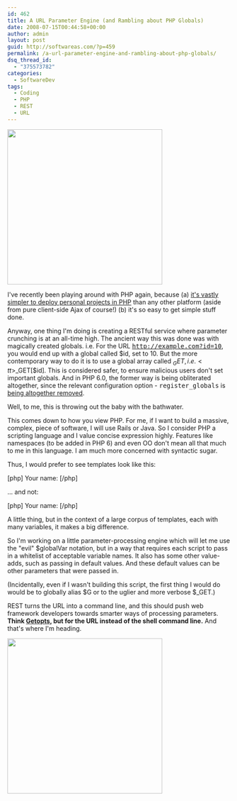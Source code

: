 ```yaml
---
id: 462
title: A URL Parameter Engine (and Rambling about PHP Globals)
date: 2008-07-15T00:44:58+00:00
author: admin
layout: post
guid: http://softwareas.com/?p=459
permalink: /a-url-parameter-engine-and-rambling-about-php-globals/
dsq_thread_id:
  - "375573782"
categories:
  - SoftwareDev
tags:
  - Coding
  - PHP
  - REST
  - URL
---
```

<a href="http://picasaweb.google.com/jjranch22/Wales/photo#5181654982624695666"><img src="http://picupper.com/2008/07/14/longestname.jpg" width="350"></a>

I've recently been playing around with PHP again, because (a) <a href="http://softwareas.com/server-side-hosting-options">it's vastly simpler to deploy personal projects in PHP</a> than any other platform (aside from pure client-side Ajax of course!) (b) it's so easy to get simple stuff done.

Anyway, one thing I'm doing is creating a RESTful service where parameter crunching is at an all-time high. The ancient way this was done was with magically created globals. i.e. For the URL <tt>http://example.com?id=10</tt>, you would end up with a global called $id, set to 10. But the more contemporary way to do it is to use a global array called $_GET, i.e. <tt>$_GET[$id]</tt>. This is considered safer, to ensure malicious users don't set important globals. And in PHP 6.0, the former way is being obliterated altogether, since the relevant configuration option - <tt>register_globals</tt> is <a href="http://php.net/variables.predefined">being altogether removed</a>.

Well, to me, this is throwing out the baby with the bathwater.

This comes down to how you view PHP. For me, if I want to build a massive, complex, piece of software, I will use Rails or Java. So I consider PHP a scripting language and I value concise expression highly. Features like namespaces (to be added in PHP 6) and even OO don't mean all that much to me in this language. I am much more concerned with syntactic sugar.

Thus, I would prefer to see templates look like this:

[php]
Your name: <?= $name ?>
[/php]

... and not:

[php]
Your name: <?= $_GET["name"] ?>
[/php]

A little thing, but in the context of a large corpus of templates, each with many variables, it makes a big difference.

So I'm working on a little parameter-processing engine which will let me use the "evil" $globalVar notation, but in a way that requires each script to pass in a whitelist of acceptable variable names. It also has some other value-adds, such as passing in default values. And these default values can be other parameters that were passed in.

(Incidentally, even if I wasn't building this script, the first thing I would do would be to globally alias $G or to the uglier and more verbose $_GET.)

REST turns the URL into a command line, and this should push web framework developers towards smarter ways of processing parameters. <strong>Think <a href="http://en.wikipedia.org/wiki/Getopts">Getopts</a>, but for the URL instead of the shell command line.</strong> And that's where I'm heading.

<img src="http://picupper.com/2008/07/14/Billboard_1.jpg" width="350">